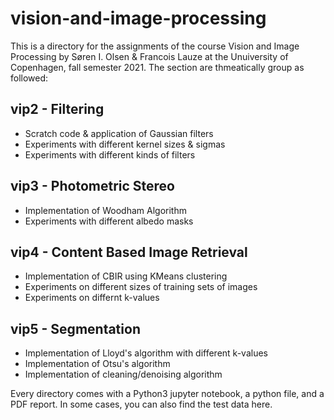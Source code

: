 # vision-and-image-processing

This is a directory for the assignments of the course Vision and Image Processing by Søren I. Olsen & Francois Lauze at the Unuiversity of Copenhagen, fall semester 
2021. The section are thmeatically group as followed:

## vip2 - Filtering
- Scratch code & application of Gaussian filters
- Experiments with different kernel sizes & sigmas
- Experiments with different kinds of filters

## vip3 - Photometric Stereo
- Implementation of Woodham Algorithm
- Experiments with different albedo masks

## vip4 - Content Based Image Retrieval
- Implementation of CBIR using KMeans clustering
- Experiments on different sizes of training sets of images
- Experiments on differnt k-values 

## vip5 - Segmentation
- Implementation of Lloyd's algorithm with different k-values
- Implementation of Otsu's algorithm
- Implementation of cleaning/denoising algorithm

Every directory comes with a Python3 jupyter notebook, a python file, and a PDF report. In some cases, you can also find the test data here.
